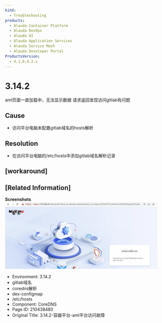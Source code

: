 ```yaml
---
kind:
  - Troubleshooting
products:
  - Alauda Container Platform
  - Alauda DevOps
  - Alauda AI
  - Alauda Application Services
  - Alauda Service Mesh
  - Alauda Developer Portal
ProductsVersion:
  - 4.1.0,4.2.x
---
```

<!-- A type of document that involves encountering a fault, diagnosing it, performing root cause analysis, and providing solutions. -->

# 3.14.2

aml页面一直加载中，无法显示数据 请求返回发现访问gitlab有问题

## Cause
- 访问平台电脑未配置gitlab域名的hosts解析

## Resolution
- 在访问平台电脑的/etc/hosts中添加gitlab域名解析记录

## [workaround]

## [Related Information]
**Screenshots**
![](assets/3-14-2-rong-qi-ping-tai-amlping-tai-fang-wen-gu-zhang/Snipaste_2024-05-27_10-27-52.png)
- Environment: 3.14.2
- gitlab域名
- coredns解析
- dex-configmap
- /etc/hosts
- Component: CoreDNS
- Page ID: 210438480
- Original Title: 3.14.2-容器平台-aml平台访问故障
